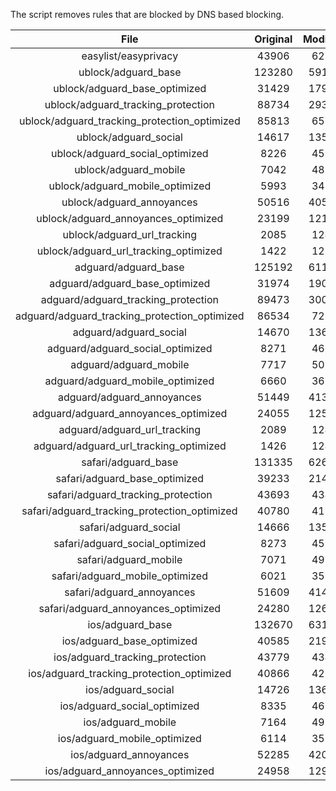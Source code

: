 The script removes rules that are blocked by DNS based blocking.


| File | Original | Modified |
|:----:|:-----:|:-----:|
| easylist/easyprivacy | 43906 | 6218 |
| ublock/adguard_base | 123280 | 59182 |
| ublock/adguard_base_optimized | 31429 | 17997 |
| ublock/adguard_tracking_protection | 88734 | 29322 |
| ublock/adguard_tracking_protection_optimized | 85813 | 6567 |
| ublock/adguard_social | 14617 | 13539 |
| ublock/adguard_social_optimized | 8226 | 4556 |
| ublock/adguard_mobile | 7042 | 4878 |
| ublock/adguard_mobile_optimized | 5993 | 3488 |
| ublock/adguard_annoyances | 50516 | 40507 |
| ublock/adguard_annoyances_optimized | 23199 | 12186 |
| ublock/adguard_url_tracking | 2085 | 1240 |
| ublock/adguard_url_tracking_optimized | 1422 | 1237 |
| adguard/adguard_base | 125192 | 61198 |
| adguard/adguard_base_optimized | 31974 | 19008 |
| adguard/adguard_tracking_protection | 89473 | 30007 |
| adguard/adguard_tracking_protection_optimized | 86534 | 7238 |
| adguard/adguard_social | 14670 | 13600 |
| adguard/adguard_social_optimized | 8271 | 4600 |
| adguard/adguard_mobile | 7717 | 5053 |
| adguard/adguard_mobile_optimized | 6660 | 3657 |
| adguard/adguard_annoyances | 51449 | 41362 |
| adguard/adguard_annoyances_optimized | 24055 | 12595 |
| adguard/adguard_url_tracking | 2089 | 1245 |
| adguard/adguard_url_tracking_optimized | 1426 | 1242 |
| safari/adguard_base | 131335 | 62627 |
| safari/adguard_base_optimized | 39233 | 21466 |
| safari/adguard_tracking_protection | 43693 | 4341 |
| safari/adguard_tracking_protection_optimized | 40780 | 4197 |
| safari/adguard_social | 14666 | 13590 |
| safari/adguard_social_optimized | 8273 | 4590 |
| safari/adguard_mobile | 7071 | 4914 |
| safari/adguard_mobile_optimized | 6021 | 3519 |
| safari/adguard_annoyances | 51609 | 41453 |
| safari/adguard_annoyances_optimized | 24280 | 12665 |
| ios/adguard_base | 132670 | 63144 |
| ios/adguard_base_optimized | 40585 | 21981 |
| ios/adguard_tracking_protection | 43779 | 4349 |
| ios/adguard_tracking_protection_optimized | 40866 | 4205 |
| ios/adguard_social | 14726 | 13622 |
| ios/adguard_social_optimized | 8335 | 4604 |
| ios/adguard_mobile | 7164 | 4955 |
| ios/adguard_mobile_optimized | 6114 | 3557 |
| ios/adguard_annoyances | 52285 | 42024 |
| ios/adguard_annoyances_optimized | 24958 | 12951 |